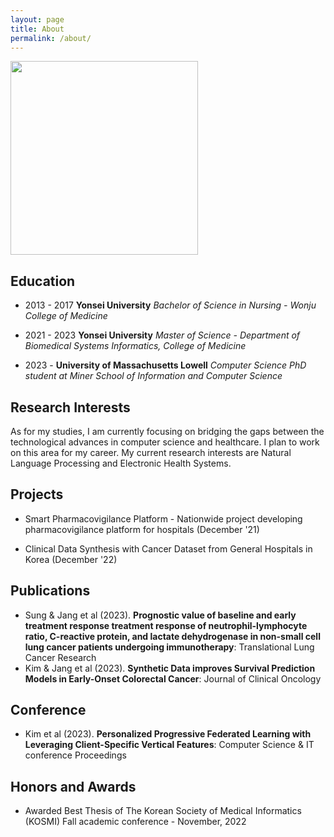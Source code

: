 ```yaml
---
layout: page
title: About
permalink: /about/
---
```



<img src="https://github.com/memy85/memy85.github.io/docs/pictures/visa.jpg"
 style="left;width:300px;height:310px">


## Education
- 2013 - 2017 **Yonsei University** *Bachelor of Science in Nursing - Wonju College of Medicine*

- 2021 - 2023 **Yonsei University** *Master of Science - Department of Biomedical Systems Informatics, College of Medicine*

- 2023 - **University of Massachusetts Lowell** *Computer Science PhD student at Miner School of Information and Computer Science*

## Research Interests 

As for my studies, I am currently focusing on bridging the gaps between the technological advances in computer science and healthcare. 
I plan to work on this area for my career.
My current research interests are Natural Language Processing and Electronic Health Systems.

## Projects
- Smart Pharmacovigilance Platform - Nationwide project developing pharmacovigilance platform for hospitals (December '21)

- Clinical Data Synthesis with Cancer Dataset from General Hospitals in Korea (December '22)

## Publications
- Sung & Jang et al (2023). **Prognostic value of baseline and early treatment response treatment response of
neutrophil-lymphocyte ratio, C-reactive protein, and lactate dehydrogenase in non-small cell lung cancer
patients undergoing immunotherapy**: Translational Lung Cancer Research
- Kim & Jang et al (2023). **Synthetic Data improves Survival Prediction Models in Early-Onset Colorectal Cancer**: Journal of Clinical Oncology

## Conference
- Kim et al (2023). **Personalized Progressive Federated Learning with Leveraging Client-Specific Vertical
Features**: Computer Science & IT conference Proceedings

## Honors and Awards
- Awarded Best Thesis of The Korean Society of Medical Informatics (KOSMI) Fall academic conference -
November, 2022



